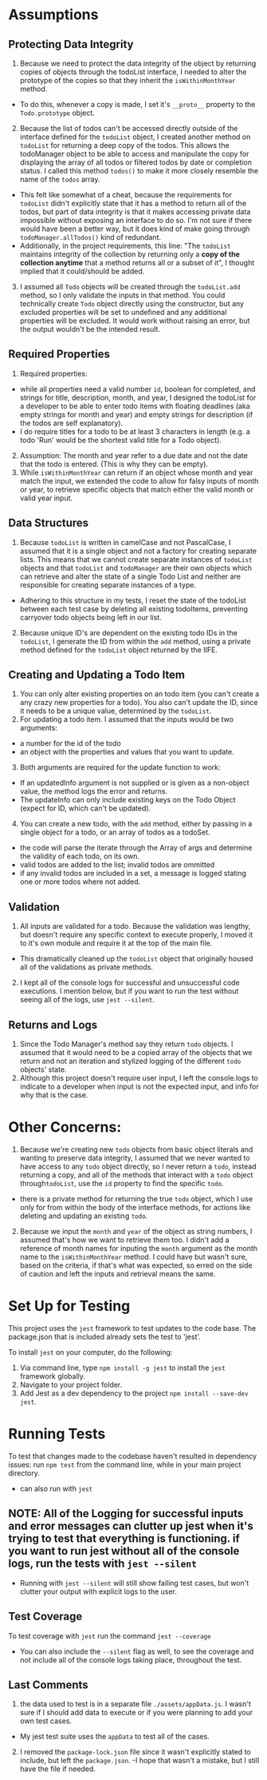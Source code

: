 # Assumptions
## Protecting Data Integrity
1. Because we need to protect the data integrity of the object by returning copies of objects through the todoList interface, I needed to alter the prototype of the copies so that they inherit the `isWithinMonthYear` method.
  - To do this, whenever a copy is made, I set it's `__proto__` property to the `Todo.prototype` object.
2. Because the list of todos can't be accessed directly outside of the interface defined for the `todoList` object, I created another method on `todoList` for returning a deep copy of the todos. This allows the todoManager object to be able to access and manipulate the copy for displaying the array of all todos or filtered todos by date or completion status. I called this method `todos()` to make it more closely resemble the name of the `todos` array.
  - This felt like somewhat of a cheat, because the requirements for `todoList` didn't explicitly state that it has a method to return all of the todos, but part of data integrity is that it makes accessing private data impossible without exposing an interface to do so. I'm not sure if there would have been a better way, but it does kind of make going through `todoManager.allTodos()` kind of redundant.
  - Additionally, in the project requirements, this line: "The `todoList` maintains integrity of the collection by returning only a **copy of the collection anytime** that a method returns all or a subset of it", I thought implied that it could/should be added.
3. I assumed all `Todo` objects will be created through the `todoList.add` method, so I only validate the inputs in that method. You could technically create `Todo` object directly using the constructor, but any excluded properties will be set to undefined and any additional properties will be excluded. It would work without raising an error, but the output wouldn't be the intended result.

## Required Properties
1. Required properties:
  - while all properties need a valid number `id`, boolean for completed, and strings for title, description, month, and year, I designed the todoList for a developer to be able to enter todo items with floating deadlines (aka empty strings for month and year) and empty strings for description (if the todos are self explanatory).
  - I do require titles for a todo to be at least 3 characters in length (e.g. a todo 'Run' would be the shortest valid title for a Todo object).
2. Assumption: The month and year refer to a due date and not the date that the todo is entered. (This is why they can be empty).
3. While `isWithinMonthYear` can return if an object whose month and year match the input, we extended the code to allow for falsy inputs of month or year, to retrieve specific objects that match either the valid month or valid year input.

## Data Structures
1. Because `todoList` is written in camelCase and not PascalCase, I assumed that it is a single object and not a factory for creating separate lists. This means that we cannot create separate instances of `todoList` objects and that `todoList` and `todoManager` are their own objects which can retrieve and alter the state of a single Todo List and neither are responsible for creating separate instances of a type.
  - Adhering to this structure in my tests, I reset the state of the todoList between each test case by deleting all existing todoItems, preventing carryover todo objects being left in our list.
2. Because unique ID's are dependent on the existing todo IDs in the `todoList`, I generate the ID from within the `add` method, using a private method defined for the `todoList` object returned by the IIFE.

## Creating and Updating a Todo Item
1. You can only alter existing properties on an todo item (you can't create a any crazy new properties for a todo). You also can't update the ID, since it needs to be a unique value, determined by the `todoList`.
2. For updating a todo item. I assumed that the inputs would be two arguments:
  - a number for the id of the todo
  - an object with the properties and values that you want to update.
3. Both arguments are required for the update function to work:
  - If an updatedInfo argument is not supplied or is given as a non-object value, the method logs the error and returns.
  - The updateInfo can only include existing keys on the Todo Object (expect for ID, which can't be updated).
4. You can create a new todo, with the `add` method, either by passing in a single object for a todo, or an array of todos as a todoSet.
  - the code will parse the iterate through the Array of args and determine the validity of each todo, on its own.
  - valid todos are added to the list; invalid todos are ommitted
  - if any invalid todos are included in a set, a message is logged stating one or more todos where not added.

## Validation
1. All inputs are validated for a todo. Because the validation was lengthy, but doesn't require any specific context to execute properly, I moved it to it's own module and require it at the top of the main file.
  - This dramatically cleaned up the `todoList` object that originally housed all of the validations as private methods.
2. I kept all of the console logs for successful and unsuccessful code executions. I mention below, but if you want to run the test without seeing all of the logs, use `jest --silent`.

## Returns and Logs
1. Since the Todo Manager's method say they return `todo` objects. I assumed that it would need to be a copied array of the objects that we return and not an iteration and stylized logging of the different `todo` objects' state.
2. Although this project doesn't require user input, I left the console.logs to indicate to a developer when input is not the expected input, and info for why that is the case.


# Other Concerns:
1. Because we're creating new `todo` objects from basic object literals and wanting to preserve data integrity, I assumed that we never wanted to have access to any `todo` object directly, so I never return a `todo`, instead returning a copy, and all of the methods that interact with a `todo` object through`todoList`, use the `id` property to find the specific `todo`.
  - there is a private method for returning the true `todo` object, which I use only for from within the body of the interface methods, for actions like deleting and updating an existing `todo`.
2. Because we input the `month` and `year` of the object as string numbers, I assumed that's how we want to retrieve them too. I didn't add a reference of month names for inputing the `month` argument as the month name to the `isWithinMonthYear` method. I could have but wasn't sure, based on the criteria, if that's what was expected, so erred on the side of caution and left the inputs and retrieval means the same.

# Set Up for Testing
This project uses the `jest` framework to test updates to the code base.
The package.json that is included already sets the test to 'jest'.

To install `jest` on your computer, do the following:

1. Via command line, type `npm install -g jest` to install the `jest` framework globally.
2. Navigate to your project folder.
3. Add Jest as a dev dependency to the project `npm install --save-dev jest`.

# Running Tests
To test that changes made to the codebase haven't resulted in dependency issues:
run `npm test` from the command line, while in your main project directory.
- can also run with `jest`

## NOTE: All of the Logging for successful inputs and error messages can clutter up jest when it's trying to test that everything is functioning. if you want to run jest without all of the console logs, run the tests with `jest --silent`
 - Running with `jest --silent` will still show failing test cases, but won't clutter your output with explicit logs to the user.

## Test Coverage
To test coverage with `jest` run the command `jest --coverage`
  - You can also include the `--silent` flag as well, to see the coverage and not include all of the console logs taking place, throughout the test.

## Last Comments
1. the data used to test is in a separate file `./assets/appData.js`. I wasn't sure if I should add data to execute or if you were planning to add your own test cases.
  - My jest test suite uses the `appData` to test all of the cases.

2. I removed the `package-lock.json` file since it wasn't explicitly stated to include, but left the `package.json`.
  -I hope that wasn't a mistake, but I still have the file if needed.